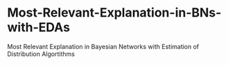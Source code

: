 # Most-Relevant-Explanation-in-BNs-with-EDAs
Most Relevant Explanation in Bayesian Networks with Estimation of Distribution Algortithms
